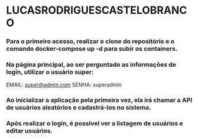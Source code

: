 # LUCASRODRIGUESCASTELOBRANCO

### Para o primeiro acesso, realizar o clone do repositório e o comando docker-compose up -d para subir os containers.
### Na página principal, ao ser perguntado as informações de login, utilizar o usuário super:
  EMAIL: super@admin.com
  SENHA: superadmin

### Ao inicializar a aplicação pela primeira vez, ela irá chamar a API de usuários aleatórios e cadastrá-los no sistema.
### Após realizar o login, é possível ver a listagem de usuários e editar usuários.
